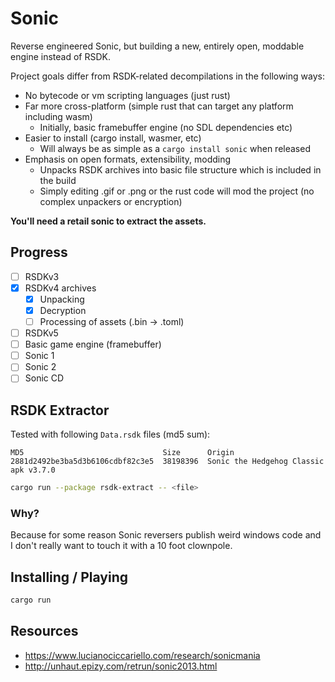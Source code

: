 # Sonic

Reverse engineered Sonic, but building a new, entirely open, moddable engine instead of RSDK.

Project goals differ from RSDK-related decompilations in the following ways:
- No bytecode or vm scripting languages (just rust)
- Far more cross-platform (simple rust that can target any platform including wasm)
  - Initially, basic framebuffer engine (no SDL dependencies etc)
- Easier to install (cargo install, wasmer, etc)
  - Will always be as simple as a `cargo install sonic` when released
- Emphasis on open formats, extensibility, modding
  - Unpacks RSDK archives into basic file structure which is included in the build
  - Simply editing .gif or .png or the rust code will mod the project (no complex unpackers or encryption)

**You'll need a retail sonic to extract the assets.**

## Progress
- [ ] RSDKv3
- [x] RSDKv4 archives
  - [x] Unpacking
  - [x] Decryption
  - [ ] Processing of assets (.bin -> .toml)
- [ ] RSDKv5
- [ ] Basic game engine (framebuffer)
- [ ] Sonic 1
- [ ] Sonic 2
- [ ] Sonic CD

## RSDK Extractor

Tested with following `Data.rsdk` files (md5 sum):

```
MD5                               Size      Origin
2881d2492be3ba5d3b6106cdbf82c3e5  38198396  Sonic the Hedgehog Classic apk v3.7.0
```

```bash
cargo run --package rsdk-extract -- <file>
```

### Why?

Because for some reason Sonic reversers publish weird windows code and I don't really want to touch it with a 10 foot clownpole.

## Installing / Playing

```bash
cargo run
```

## Resources

- https://www.lucianociccariello.com/research/sonicmania
- http://unhaut.epizy.com/retrun/sonic2013.html
